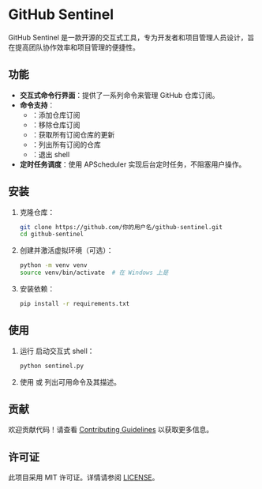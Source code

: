 # GitHub Sentinel

GitHub Sentinel 是一款开源的交互式工具，专为开发者和项目管理人员设计，旨在提高团队协作效率和项目管理的便捷性。

## 功能

- **交互式命令行界面**：提供了一系列命令来管理 GitHub 仓库订阅。
- **命令支持**：
  - ：添加仓库订阅
  - ：移除仓库订阅
  - ：获取所有订阅仓库的更新
  - ：列出所有订阅的仓库
  - ：退出 shell
- **定时任务调度**：使用 APScheduler 实现后台定时任务，不阻塞用户操作。

## 安装

1. 克隆仓库：

   ```bash
   git clone https://github.com/你的用户名/github-sentinel.git
   cd github-sentinel
   ```

2. 创建并激活虚拟环境（可选）：

   ```bash
   python -m venv venv
   source venv/bin/activate  # 在 Windows 上是
   ```

3. 安装依赖：

   ```bash
   pip install -r requirements.txt
   ```

## 使用

1. 运行 启动交互式 shell：

   ```bash
   python sentinel.py
   ```

2. 使用 或 列出可用命令及其描述。

## 贡献

欢迎贡献代码！请查看 [Contributing Guidelines](链接到贡献指南) 以获取更多信息。

## 许可证

此项目采用 MIT 许可证。详情请参阅 [LICENSE](链接到许可证文件)。
